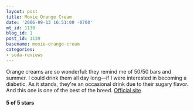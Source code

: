 ```yaml
---
layout: post
title: Moxie Orange Cream
date: '2006-09-13 16:51:00 -0700'
mt_id: 1139
blog_id: 1
post_id: 1139
basename: moxie-orange-cream
categories:
- soda-reviews
---
```

<p>Orange creams are so wonderful: they remind me of 50/50 bars and summer. I could drink them all day long&#x2014;if I were interested in becoming a diabetic. As it stands, they're an occasional drink due to their sugary flavor. And this one is one of the best of the breed.
<a href="http://www.monarchbeverages.com/subnav_moxie.asp">Official site</a>
<br /><br /><strong>5 of 5 stars</strong></p>
